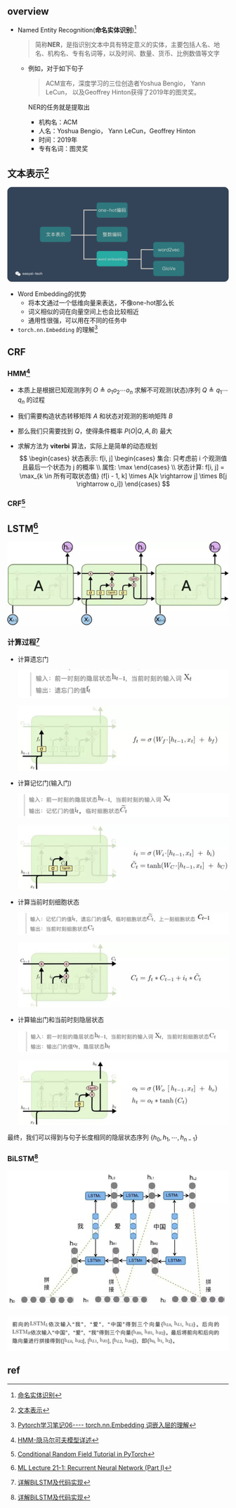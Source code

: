## overview

- $\text{Named Entity Recognition}$(**命名实体识别**)[^1]

  > 简称**NER**，是指识别文本中具有特定意义的实体，主要包括人名、地名、机构名、专有名词等，以及时间、数量、货币、比例数值等文字

  - 例如，对于如下句子

    > ACM宣布，深度学习的三位创造者Yoshua Bengio， Yann LeCun， 以及Geoffrey Hinton获得了2019年的图灵奖。

    NER的任务就是提取出

    - 机构名：ACM
    - 人名：Yoshua Bengio， Yann LeCun，Geoffrey Hinton
    - 时间：2019年
    - 专有名词：图灵奖



## 文本表示[^4]

![word embedding的关系](命名实体识别.assets/2020-02-17-guanxi.png)

- Word Embedding的优势
  - 将本文通过一个低维向量来表达，不像one-hot那么长
  - 词义相似的词在向量空间上也会比较相近
  - 通用性很强，可以用在不同的任务中
- `torch.nn.Embedding` 的理解[^5]



## CRF

### HMM[^6]

- 本质上是根据已知观测序列 $O \triangleq o_1 o_2 \cdots o_n$ 求解不可观测(状态)序列 $Q \triangleq q_1 \cdots q_n$ 的过程

- 我们需要构造状态转移矩阵 $A$ 和状态对观测的影响矩阵 $B$

- 那么我们只需要找到 $Q$，使得条件概率 $P(O | Q, A, B)$ 最大

- 求解方法为 **viterbi** 算法，实际上是简单的动态规划
  $$
  \begin{cases}
  状态表示: f[i, j] 
  \begin{cases}
  集合: 只考虑前 i 个观测值且最后一个状态为 j 的概率 \\
  属性: \max
  \end{cases} \\
  状态计算: f[i, j] = \max_{k \in 所有可取状态值} (f[i - 1, k] \times  A[k \rightarrow j] \times B[j \rightarrow o_i])
  \end{cases}
  $$

### CRF[^7]



## LSTM[^3]

![img](命名实体识别.assets/v2-35ad506e9db04ca903d41997dcb677df_r.jpg)

### 计算过程[^2]

- 计算遗忘门

  ![img](命名实体识别.assets/v2-672731092e833db2e21ffc4014411e2c_r.jpg)

  ![img](命名实体识别.assets/v2-7973a6bcc9257e45db952410538695d8_r.jpg)

- 计算记忆门(输入门)

  ![img](命名实体识别.assets/v2-8dada7ceb4c750847cd3f8319f817c98_r.jpg)

  ![img](命名实体识别.assets/v2-54f7c8f29d17f30dd4d4a881e7b3910b_r.jpg)

- 计算当前时刻细胞状态

  ![img](命名实体识别.assets/v2-4ccbbb9016250ba63705cd834e0d5c0d_r.jpg)

  ![img](命名实体识别.assets/v2-7d88049a24256fecb5b61801072c6629_r.jpg)

- 计算输出门和当前时刻隐层状态

  ![img](命名实体识别.assets/v2-c457e33527e9d0807a0bb69f4a81c7c6_r.jpg)

  ![img](命名实体识别.assets/v2-ca64151ac1c6b658ac94eaca702c4e45_r.jpg)

最终，我们可以得到与句子长度相同的隐层状态序列 $\lbrace h_0, h_1, \cdots , h_{n - 1} \rbrace$

### BiLSTM[^2]

![img](命名实体识别.assets/v2-bf3038dca90a59eb042ea767f684ed29_r.jpg)

![img](命名实体识别.assets/v2-af41362bbee404ccdbf3cd7634627942_r.jpg)



## ref

[^1]: [命名实体识别](https://zhuanlan.zhihu.com/p/61227299)
[^2]: [详解BiLSTM及代码实现](https://zhuanlan.zhihu.com/p/47802053)
[^3]: [ML Lecture 21-1: Recurrent Neural Network (Part I)](https://www.youtube.com/watch?v=xCGidAeyS4M)

[^4]: [文本表示](https://easyai.tech/ai-definition/word-embedding/)
[^5]: [Pytorch学习笔记06---- torch.nn.Embedding 词嵌入层的理解](https://www.cnblogs.com/luckyplj/p/13377672.html)
[^6]: [HMM-隐马尔可夫模型详述](https://caojiangxia.github.io/HMM/)
[^7]: [Conditional Random Field Tutorial in PyTorch](https://towardsdatascience.com/conditional-random-field-tutorial-in-pytorch-ca0d04499463)
